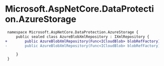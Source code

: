 # Microsoft.AspNetCore.DataProtection.AzureStorage

``` diff
 namespace Microsoft.AspNetCore.DataProtection.AzureStorage {
     public sealed class AzureBlobXmlRepository : IXmlRepository {
+        public AzureBlobXmlRepository(Func<ICloudBlob> blobRefFactory);
-        public AzureBlobXmlRepository(Func<ICloudBlob> blobRefFactory);

     }
 }
```

